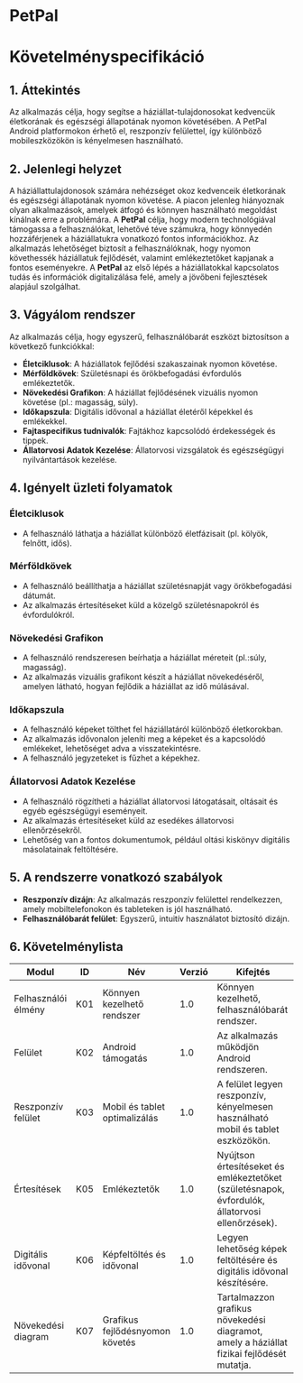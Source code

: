 # PetPal
# Követelményspecifikáció

## 1. Áttekintés
Az alkalmazás célja, hogy segítse a háziállat-tulajdonosokat kedvencük életkorának és egészségi állapotának nyomon követésében. A PetPal Android platformokon érhető el, reszponzív felülettel, így különböző mobileszközökön is kényelmesen használható.

## 2. Jelenlegi helyzet
A háziállattulajdonosok számára nehézséget okoz kedvenceik életkorának és egészségi állapotának nyomon követése. A piacon jelenleg hiányoznak olyan alkalmazások, amelyek átfogó és könnyen használható megoldást kínálnak erre a problémára. A **PetPal** célja, hogy modern technológiával támogassa a felhasználókat, lehetővé téve számukra, hogy könnyedén hozzáférjenek a háziállatukra vonatkozó fontos információkhoz. Az alkalmazás lehetőséget biztosít a felhasználóknak, hogy nyomon követhessék háziállatuk fejlődését, valamint emlékeztetőket kapjanak a fontos eseményekre. A **PetPal** az első lépés a háziállatokkal kapcsolatos tudás és információk digitalizálása felé, amely a jövőbeni fejlesztések alapjául szolgálhat.

## 3. Vágyálom rendszer
Az alkalmazás célja, hogy egyszerű, felhasználóbarát eszközt biztosítson a következő funkciókkal:
- **Életciklusok**: A háziállatok fejlődési szakaszainak nyomon követése.
- **Mérföldkövek**: Születésnapi és örökbefogadási évfordulós emlékeztetők.
- **Növekedési Grafikon**: A háziállat fejlődésének vizuális nyomon követése (pl.: magasság, súly).
- **Időkapszula**: Digitális idővonal a háziállat életéről képekkel és emlékekkel.
- **Fajtaspecifikus tudnivalók**: Fajtákhoz kapcsolódó érdekességek és tippek.
- **Állatorvosi Adatok Kezelése**: Állatorvosi vizsgálatok és egészségügyi nyilvántartások kezelése.

## 4. Igényelt üzleti folyamatok

### Életciklusok
- A felhasználó láthatja a háziállat különböző életfázisait (pl. kölyök, felnőtt, idős).

### Mérföldkövek
- A felhasználó beállíthatja a háziállat születésnapját vagy örökbefogadási dátumát.
- Az alkalmazás értesítéseket küld a közelgő születésnapokról és évfordulókról.

### Növekedési Grafikon
- A felhasználó rendszeresen beírhatja a háziállat méreteit (pl.:súly, magasság).
- Az alkalmazás vizuális grafikont készít a háziállat növekedéséről, amelyen látható, hogyan fejlődik a háziállat az idő múlásával.

### Időkapszula
- A felhasználó képeket tölthet fel háziállatáról különböző életkorokban.
- Az alkalmazás idővonalon jeleníti meg a képeket és a kapcsolódó emlékeket, lehetőséget adva a visszatekintésre.
- A felhasználó jegyzeteket is fűzhet a képekhez.


### Állatorvosi Adatok Kezelése
- A felhasználó rögzítheti a háziállat állatorvosi látogatásait, oltásait és egyéb egészségügyi eseményeit.
- Az alkalmazás értesítéseket küld az esedékes állatorvosi ellenőrzésekről.
- Lehetőség van a fontos dokumentumok, például oltási kiskönyv digitális másolatainak feltöltésére.


## 5. A rendszerre vonatkozó szabályok
- **Reszponzív dizájn**: Az alkalmazás reszponzív felülettel rendelkezzen, amely mobiltelefonokon és tableteken is jól használható.
- **Felhasználóbarát felület**: Egyszerű, intuitív használatot biztosító dizájn.

## 6. Követelménylista
| Modul               | ID  | Név                                   | Verzió | Kifejtés |
|---------------------|-----|---------------------------------------|--------|----------|
| Felhasználói élmény | K01 | Könnyen kezelhető rendszer            | 1.0    | Könnyen kezelhető, felhasználóbarát rendszer. |
| Felület             | K02 | Android támogatás                    | 1.0    | Az alkalmazás működjön Android rendszeren. |
| Reszponzív felület  | K03 | Mobil és tablet optimalizálás        | 1.0    | A felület legyen reszponzív, kényelmesen használható mobil és tablet eszközökön. |
| Értesítések         | K05 | Emlékeztetők                         | 1.0    | Nyújtson értesítéseket és emlékeztetőket (születésnapok, évfordulók, állatorvosi ellenőrzések). |
| Digitális idővonal  | K06 | Képfeltöltés és idővonal            | 1.0    | Legyen lehetőség képek feltöltésére és digitális idővonal készítésére. |
| Növekedési diagram   | K07 | Grafikus fejlődésnyomon követés      | 1.0    | Tartalmazzon grafikus növekedési diagramot, amely a háziállat fizikai fejlődését mutatja. |